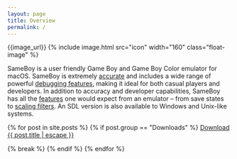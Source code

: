 ```yaml
---
layout: page
title: Overview
permalink: /
---
```


{{image_url}}
{% include image.html src="icon" width="160" class="float-image" %}

SameBoy is a user friendly Game Boy and Game Boy Color emulator for macOS. SameBoy is extremely [accurate](/features/#accuracy) and includes a wide range of powerful [debugging features](/features/#debugging), making it ideal for both casual players and developers. In addition to accuracy and developer capabilities, SameBoy has all the [features](/features/) one would expect from an emulator – from save states to [scaling filters](/scaling/). An SDL version is also available to Windows and Unix-like systems.

{% for post in site.posts %}
{% if post.group == "Downloads" %}
  <a id="download-link" class="download-link" href="{{ post.url | relative_url }}">Download {{ post.title | escape }}</a>
  <script>
  if (navigator.userAgent.indexOf("Macintosh") != -1) {
      document.getElementById("download-link").innerHTML += " for macOS";
      document.getElementById("download-link").href = "{{ post.cocoa }}";
  }
  else if (navigator.userAgent.indexOf("Windows") != -1) {
      document.getElementById("download-link").innerHTML += " for Windows";
      document.getElementById("download-link").href = "{{ post.windows }}";
  }
  </script>
  {% break %}
{% endif %}
{% endfor %}